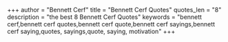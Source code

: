 +++
author = "Bennett Cerf"
title = "Bennett Cerf Quotes"
quotes_len = "8"
description = "the best 8 Bennett Cerf Quotes"
keywords = "bennett cerf,bennett cerf quotes,bennett cerf quote,bennett cerf sayings,bennett cerf saying,quotes, sayings,quote, saying, motivation"
+++
